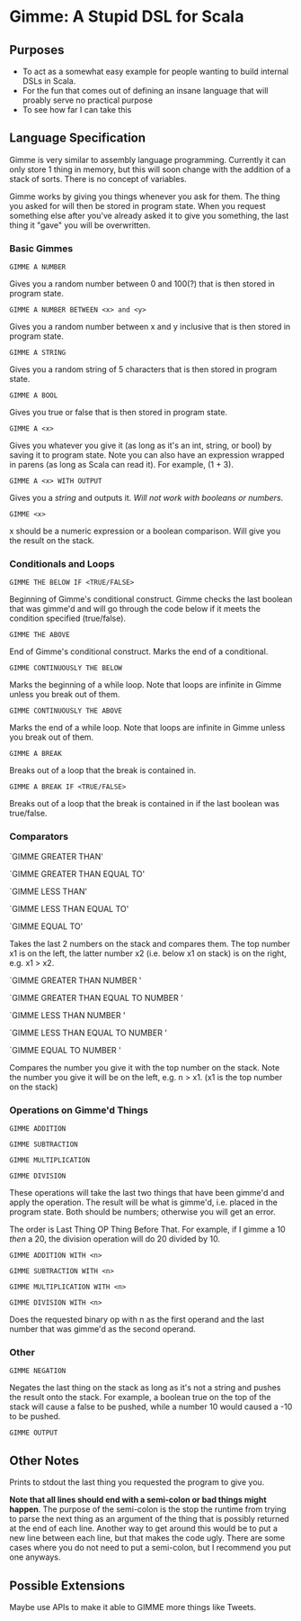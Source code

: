# Gimme: A Stupid DSL for Scala

## Purposes

* To act as a somewhat easy example for people wanting to build internal DSLs in Scala.
* For the fun that comes out of defining an insane language that will proably 
serve no practical purpose
* To see how far I can take this 

## Language Specification

Gimme is very similar to assembly language programming. 
Currently it can only store 1 thing in memory, but this will soon change
with the addition of a stack of sorts.  There is no concept of variables.

Gimme works by giving you things whenever you ask for them. The thing you
asked for will then be stored in program state.
When you request something else after you've already asked it to give you
something, the last thing it "gave" you will be overwritten.

### Basic Gimmes

`GIMME A NUMBER`

Gives you a random number between 0 and 100(?) that is then stored in program state.

`GIMME A NUMBER BETWEEN <x> and <y>`

Gives you a random number between x and y inclusive that is then stored in
program state.

`GIMME A STRING`

Gives you a random string of 5 characters that is then stored in program state.

`GIMME A BOOL`

Gives you true or false that is then stored in program state.

`GIMME A <x>`

Gives you whatever you give it (as long as it's an int, string, or bool) by
saving it to program state. Note you can also have an expression wrapped
in parens (as long as Scala can read it). For example, (1 + 3).

`GIMME A <x> WITH OUTPUT`

Gives you a *string* and outputs it. *Will not work with booleans or numbers*.

`GIMME <x>`

x should be a numeric expression or a boolean comparison. Will give
you the result on the stack.

### Conditionals and Loops

`GIMME THE BELOW IF <TRUE/FALSE>`

Beginning of Gimme's conditional construct. Gimme checks the last boolean
that was gimme'd and will go through the code below if it meets the
condition specified (true/false).

`GIMME THE ABOVE`

End of Gimme's conditional construct. Marks the end of a conditional. 

`GIMME CONTINUOUSLY THE BELOW`

Marks the beginning of a while loop. Note that loops are infinite in Gimme
unless you break out of them.

`GIMME CONTINUOUSLY THE ABOVE`

Marks the end of a while loop. Note that loops are infinite in Gimme
unless you break out of them.

`GIMME A BREAK`

Breaks out of a loop that the break is contained in.

`GIMME A BREAK IF <TRUE/FALSE>`

Breaks out of a loop that the break is contained in if the last boolean
was true/false.


### Comparators

`GIMME GREATER THAN'

`GIMME GREATER THAN EQUAL TO'

`GIMME LESS THAN'

`GIMME LESS THAN EQUAL TO'

`GIMME EQUAL TO'

Takes the last 2 numbers on the stack and compares them. The top number x1 is on
the left, the latter number x2 (i.e. below x1 on stack) is on the right, 
e.g. x1 > x2.

`GIMME GREATER THAN NUMBER <n>'

`GIMME GREATER THAN EQUAL TO NUMBER <n>'

`GIMME LESS THAN NUMBER <n>'

`GIMME LESS THAN EQUAL TO NUMBER <n>'

`GIMME EQUAL TO NUMBER <n>'

Compares the number you give it with the top number on the stack. Note
the number you give it will be on the left, e.g. n > x1. (x1 is the 
top number on the stack)

### Operations on Gimme'd Things

`GIMME ADDITION`

`GIMME SUBTRACTION`

`GIMME MULTIPLICATION`

`GIMME DIVISION`

These operations will take the last two things that have been gimme'd and
apply the operation. The result will be what is gimme'd, i.e. placed in
the program state. Both should be numbers; otherwise you will get an error.

The order is Last Thing OP Thing Before That. For example, if I gimme a 10 *then*
a 20, the division operation will do 20 divided by 10.


`GIMME ADDITION WITH <n>`

`GIMME SUBTRACTION WITH <n>`

`GIMME MULTIPLICATION WITH <n>`

`GIMME DIVISION WITH <n>`

Does the requested binary op with n as the first operand and the last number
that was gimme'd as the second operand.

### Other

`GIMME NEGATION`

Negates the last thing on the stack as long as it's not a string and pushes
the result onto the stack. For example, a boolean true on the top of the
stack will cause a false to be pushed, while a number 10 would caused a -10
to be pushed.

`GIMME OUTPUT`

## Other Notes

Prints to stdout the last thing you requested the program to give you.

**Note that all lines should end with a semi-colon or bad things might happen**. The
purpose of the semi-colon is the stop the runtime from trying to parse the next
thing as an argument of the thing that is possibly returned at the end of each
line. Another way to get around this would be to put a new line between each
line, but that makes the code ugly. There are some cases where you do not need to put
a semi-colon, but I recommend you put one anyways.

## Possible Extensions
Maybe use APIs to make it able to GIMME more things like Tweets.
